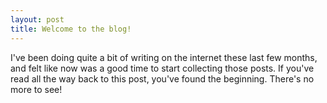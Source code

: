 ```yaml
---
layout: post
title: Welcome to the blog!
---
```


I've been doing quite a bit of writing on the internet these last few months, and felt like now was a good time to start collecting those posts. If you've read all the way back to this post, you've found the beginning. There's no more to see!
